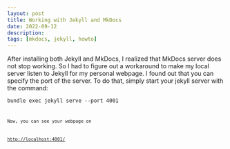 ```yaml
---
layout: post
title: Working with Jekyll and MkDocs
date: 2022-09-12
description:
tags: [mkdocs, jekyll, howto]
---
```

After installing both Jekyll and MkDocs, I realized that MkDocs server does not stop working. So I had to figure out a workaround to make my local server listen to Jekyll for my personal webpage. I found out that you can specify the port of the server. To do that, simply start your jekyll server with the command:

<code>bundle exec jekyll serve --port 4001<code>

Now, you can see your webpage on

[http://localhost:4001/](http://localhost:4001/)